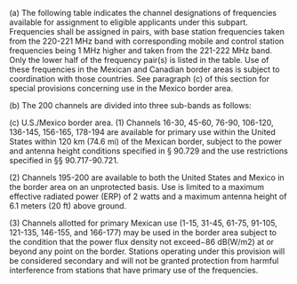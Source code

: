 (a) The following table indicates the channel designations of frequencies available for assignment to eligible applicants under this subpart. Frequencies shall be assigned in pairs, with base station frequencies taken from the 220-221 MHz band with corresponding mobile and control station frequencies being 1 MHz higher and taken from the 221-222 MHz band. Only the lower half of the frequency pair(s) is listed in the table. Use of these frequencies in the Mexican and Canadian border areas is subject to coordination with those countries. See paragraph (c) of this section for special provisions concerning use in the Mexico border area.

(b) The 200 channels are divided into three sub-bands as follows:
                                

(c) U.S./Mexico border area. (1) Channels 16-30, 45-60, 76-90, 106-120, 136-145, 156-165, 178-194 are available for primary use within the United States within 120 km (74.6 mi) of the Mexican border, subject to the power and antenna height conditions specified in § 90.729 and the use restrictions specified in §§ 90.717-90.721.

(2) Channels 195-200 are available to both the United States and Mexico in the border area on an unprotected basis. Use is limited to a maximum effective radiated power (ERP) of 2 watts and a maximum antenna height of 6.1 meters (20 ft) above ground.

(3) Channels allotted for primary Mexican use (1-15, 31-45, 61-75, 91-105, 121-135, 146-155, and 166-177) may be used in the border area subject to the condition that the power flux density not exceed−86 dB(W/m2) at or beyond any point on the border. Stations operating under this provision will be considered secondary and will not be granted protection from harmful interference from stations that have primary use of the frequencies.

